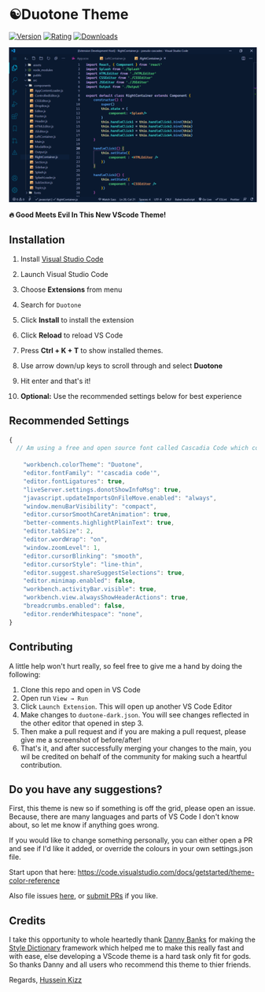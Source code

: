 # ☯️Duotone Theme

[![Version](https://vsmarketplacebadge.apphb.com/version/husseinkizz.duotone.svg?style=for-the-badge&colorA=4B1E97&colorB=280E54)](https://marketplace.visualstudio.com/items?itemName=husseinkizz.duotone)
[![Rating](https://vsmarketplacebadge.apphb.com/rating-star/husseinkizz.duotone.svg?style=for-the-badge&colorA=FFC600&colorB=FF9D00)](https://marketplace.visualstudio.com/items?itemName=husseinkizz.duotone)
[![Downloads](https://vsmarketplacebadge.apphb.com/downloads-short/husseinkizz.duotone.svg?style=for-the-badge&colorA=88FF00&colorB=00FF00CC)](https://marketplace.visualstudio.com/items?itemName=husseinkizz.duotone)

![React screenshot of Duotone](images/react.png)

**🔥 Good Meets Evil In This New VScode Theme!**

## Installation

1. Install [Visual Studio Code](https://code.visualstudio.com/)
2. Launch Visual Studio Code
3. Choose **Extensions** from menu
4. Search for `Duotone`
5. Click **Install** to install the extension
6. Click **Reload** to reload VS Code
7. Press **Ctrl + K + T** to show installed themes.
8. Use arrow down/up keys to scroll through and select **Duotone**
9. Hit enter and that's it!

10. **Optional:** Use the recommended settings below for best experience

## Recommended Settings

```js
{
  // Am using a free and open source font called Cascadia Code which comes with font ligatures and you can easily get it here: https://github.com/microsoft/cascadia-code

    "workbench.colorTheme": "Duotone",
    "editor.fontFamily": "'cascadia code'",
    "editor.fontLigatures": true,
    "liveServer.settings.donotShowInfoMsg": true,
    "javascript.updateImportsOnFileMove.enabled": "always",
    "window.menuBarVisibility": "compact",
    "editor.cursorSmoothCaretAnimation": true,
    "better-comments.highlightPlainText": true,
    "editor.tabSize": 2,
    "editor.wordWrap": "on",
    "window.zoomLevel": 1,
    "editor.cursorBlinking": "smooth",
    "editor.cursorStyle": "line-thin",
    "editor.suggest.shareSuggestSelections": true,
    "editor.minimap.enabled": false,
    "workbench.activityBar.visible": true,
    "workbench.view.alwaysShowHeaderActions": true,
    "breadcrumbs.enabled": false,
    "editor.renderWhitespace": "none",
}
```


## Contributing

A little help won't hurt really, so feel free to give me a hand by doing the following:

1. Clone this repo and open in VS Code
2. Open run `View → Run`
3. Click `Launch Extension`. This will open up another VS Code Editor
4. Make changes to `duotone-dark.json`. You will see changes reflected in the other editor that opened in step 3.
5. Then make a pull request and if you are making a pull request, please give me a screenshot of before/after!
6. That's it, and after successfully merging your changes to the main, you wil be credited on behalf of the community for making such a heartful contribution.


## Do you have any suggestions?

First, this theme is new so if something is off the grid, please open an issue. Because, there are many languages and parts of VS Code I don't know about, so let me know if anything goes wrong.

If you would like to change something personally, you can either open a PR and see if I'd like it added, or override the colours in your own settings.json file.

Start upon that here: https://code.visualstudio.com/docs/getstarted/theme-color-reference


Also file issues [here](https://github.com/Hussseinkizz/duotone/issues), or [submit PRs](https://github.com/Hussseinkizz/duotone/pulls) if you like.

## Credits

I take this opportunity to whole heartedly thank [Danny Banks](https://twitter.com/dbanksdesign) for making the [Style Dictionary](https://styledictionary.com) framework which helped me to make this really fast and with ease, else developing a VScode theme is a hard task only fit for gods. So thanks Danny and all users who recommend this theme to thier friends.

Regards, [Hussein Kizz](https://twitter.com/HusseinKizz)